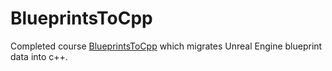 # BlueprintsToCpp

Completed course [BlueprintsToCpp](https://learn.unrealengine.com/course/3441566?r=False&ts=637786243247444323) which migrates Unreal Engine blueprint data into c++.
